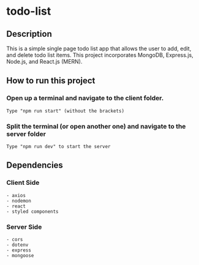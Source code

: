 # todo-list

## Description

This is a simple single page todo list app that allows the user to add, edit, and delete todo list items.
This project incorporates MongoDB, Express.js, Node.js, and React.js (MERN).

## How to run this project


### Open up a terminal and navigate to the client folder.
    Type "npm run start" (without the brackets)


### Split the terminal (or open another one) and navigate to the server folder
    Type "npm run dev" to start the server


## Dependencies

### Client Side

    - axios    
    - nodemon
    - react
    - styled components

### Server Side

    - cors
    - dotenv
    - express
    - mongoose